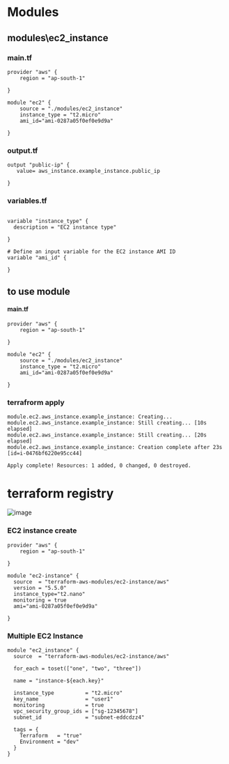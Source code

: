 # Modules


## modules\ec2_instance
### main.tf
```
provider "aws" {
    region = "ap-south-1"
  
}

module "ec2" {
    source = "./modules/ec2_instance"
    instance_type = "t2.micro"
    ami_id="ami-0287a05f0ef0e9d9a"
  
}
```

### output.tf

```
output "public-ip" {
   value= aws_instance.example_instance.public_ip
  
}
```

### variables.tf

```

variable "instance_type" {
  description = "EC2 instance type"

}

# Define an input variable for the EC2 instance AMI ID
variable "ami_id" {

}
```

## to use module

#### main.tf
```
provider "aws" {
    region = "ap-south-1"
  
}

module "ec2" {
    source = "./modules/ec2_instance"
    instance_type = "t2.micro"
    ami_id="ami-0287a05f0ef0e9d9a"
  
}

```

###  terrafrorm apply
```
module.ec2.aws_instance.example_instance: Creating...
module.ec2.aws_instance.example_instance: Still creating... [10s elapsed]
module.ec2.aws_instance.example_instance: Still creating... [20s elapsed]
module.ec2.aws_instance.example_instance: Creation complete after 23s [id=i-0476bf6220e95cc44]

Apply complete! Resources: 1 added, 0 changed, 0 destroyed.
```

# terraform registry

![image](https://github.com/rkrath123/devops/assets/53966749/cd2663aa-36db-4930-95a0-6168c888e956)

### EC2 instance create

```
provider "aws" {
    region = "ap-south-1"
  
}

module "ec2-instance" {
  source  = "terraform-aws-modules/ec2-instance/aws"
  version = "5.5.0"
  instance_type="t2.nano"
  monitoring = true
  ami="ami-0287a05f0ef0e9d9a"

}
```

### Multiple EC2 Instance
```
module "ec2_instance" {
  source  = "terraform-aws-modules/ec2-instance/aws"

  for_each = toset(["one", "two", "three"])

  name = "instance-${each.key}"

  instance_type          = "t2.micro"
  key_name               = "user1"
  monitoring             = true
  vpc_security_group_ids = ["sg-12345678"]
  subnet_id              = "subnet-eddcdzz4"

  tags = {
    Terraform   = "true"
    Environment = "dev"
  }
}
```
